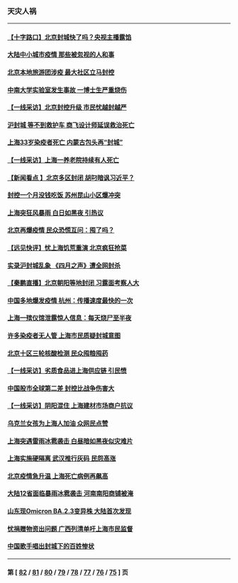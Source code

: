 ### 天灾人祸
---
#### [【十字路口】北京封城快了吗？央视主播露馅](../../pages/ncid280/n13721080.md) 
#### [大陆中小城市疫情 那些被忽视的人和事](../../pages/ncid280/n13721015.md) 
#### [北京本地旅游团涉疫 最大社区立马封控](../../pages/ncid280/n13720803.md) 
#### [中南大学实验室发生事故 一博士生严重烧伤](../../pages/ncid280/n13720927.md) 
#### [【一线采访】北京封控升级 市民忧越封越严](../../pages/ncid280/n13720886.md) 
#### [沪封城 等不到救护车 商飞设计师延误救治死亡](../../pages/ncid280/n13720875.md) 
#### [上海33岁染疫者死亡 内蒙古包头再“封城”](../../pages/ncid280/n13720802.md) 
#### [【一线采访】上海一养老院持续有人死亡](../../pages/ncid280/n13720350.md) 
#### [【新闻看点 】北京多区封闭 胡叼暗讽习近平？](../../pages/ncid280/n13720389.md) 
#### [封控一个月没钱吃饭 苏州昆山小区爆冲突](../../pages/ncid280/n13720716.md) 
#### [上海突狂风暴雨 白日如黑夜 引热议](../../pages/ncid280/n13720618.md) 
#### [北京再爆疫情 民众恐慌互问：囤了吗？](../../pages/ncid280/n13720653.md) 
#### [【远见快评】忧上海饥荒重演 北京疯狂抢菜](../../pages/ncid280/n13720596.md) 
#### [实录沪封城乱象 《四月之声》遭全网封杀](../../pages/ncid280/n13720629.md) 
#### [【秦鹏直播】北京朝阳等地封闭 习露面考察人大](../../pages/ncid280/n13720605.md) 
#### [中国多地爆发疫情 杭州：传播速度最快的一次](../../pages/ncid280/n13720578.md) 
#### [上海一殡仪馆泄露惊人信息：每天烧尸至半夜](../../pages/ncid280/n13720413.md) 
#### [许多染疫者无人管 上海市民质疑封城意图](../../pages/ncid280/n13720358.md) 
#### [北京十区三轮核酸检测 民众囤粮囤药](../../pages/ncid280/n13720207.md) 
#### [【一线采访】劣质食品进上海供应链 引民愤](../../pages/ncid280/n13720084.md) 
#### [中国股市全球第二差 封控比战争伤害大](../../pages/ncid280/n13720380.md) 
#### [【一线采访】阴阳混住 上海建材市场商户抗议](../../pages/ncid280/n13720290.md) 
#### [乌克兰女孩为上海人加油 众网民点赞](../../pages/ncid280/n13720169.md) 
#### [上海突遇雷雨冰雹袭击 白昼暗如黑夜似灾难片](../../pages/ncid280/n13720204.md) 
#### [上海实施硬隔离 武汉推行灰码 民怨高涨](../../pages/ncid280/n13719741.md) 
#### [北京疫情急升温 上海死亡病例再飙高](../../pages/ncid280/n13719981.md) 
#### [大陆12省面临暴雨冰雹袭击 河南南阳商铺被淹](../../pages/ncid280/n13719939.md) 
#### [山东现Omicron BA.2.3变异株 大陆首次发现](../../pages/ncid280/n13719828.md) 
#### [忧捐赠物资出问题 广西列清单吁上海市民监督](../../pages/ncid280/n13719434.md) 
#### [中国歌手唱出封城下的百姓惨状](../../pages/ncid280/n13719511.md) 

---
#### 第 [ [82](./82.md) / [81](./81.md) / [80](./80.md) / [79](./79.md) / [78](./78.md) / [77](./77.md) / [76](./76.md) / [75](./75.md) ] 页

